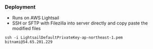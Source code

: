 ### Deployment

- Runs on AWS Lightsail
- SSH or SFTP with Filezilla into server directly and copy paste the modified files

`ssh -i LightsailDefaultPrivateKey-ap-northeast-1.pem bitnami@54.65.201.229`
